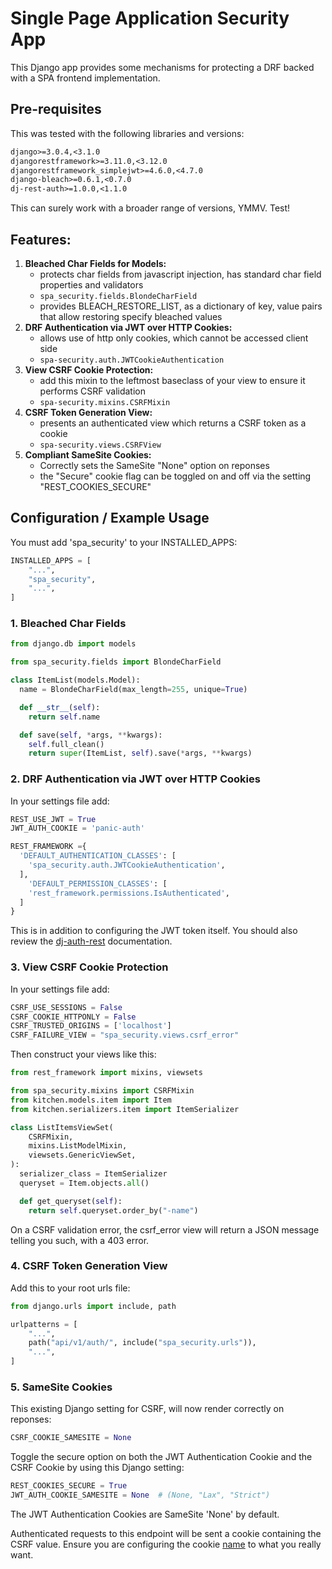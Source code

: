 # Single Page Application Security App

This Django app provides some mechanisms for protecting a DRF backed with a SPA frontend implementation.

## Pre-requisites

This was tested with the following libraries and versions:

```requirements.txt
django>=3.0.4,<3.1.0
djangorestframework>=3.11.0,<3.12.0
djangorestframework_simplejwt>=4.6.0,<4.7.0
django-bleach>=0.6.1,<0.7.0
dj-rest-auth>=1.0.0,<1.1.0
```

This can surely work with a broader range of versions, YMMV.  Test!

## Features:

1. **Bleached Char Fields for Models:**
    - protects char fields from javascript injection, has standard char field properties and validators
    - `spa_security.fields.BlondeCharField`
    - provides BLEACH_RESTORE_LIST, as a dictionary of key, value pairs that allow restoring specify bleached values
2. **DRF Authentication via JWT over HTTP Cookies:**
    - allows use of http only cookies, which cannot be accessed client side
    - `spa-security.auth.JWTCookieAuthentication`
3. **View CSRF Cookie Protection:**
    - add this mixin to the leftmost baseclass of your view to ensure it performs CSRF validation
    - `spa-security.mixins.CSRFMixin`
4. **CSRF Token Generation View:**
    - presents an authenticated view which returns a CSRF token as a cookie
    - `spa-security.views.CSRFView`
5. **Compliant SameSite Cookies:**
    - Correctly sets the SameSite "None" option on reponses
    - the "Secure" cookie flag can be toggled on and off via the setting "REST_COOKIES_SECURE"

## Configuration / Example Usage

You must add 'spa_security' to your INSTALLED_APPS:
```python
INSTALLED_APPS = [
    "...",
    "spa_security",
    "...",
]
```

### 1. Bleached Char Fields

```python
from django.db import models

from spa_security.fields import BlondeCharField

class ItemList(models.Model):
  name = BlondeCharField(max_length=255, unique=True)

  def __str__(self):
    return self.name

  def save(self, *args, **kwargs):
    self.full_clean()
    return super(ItemList, self).save(*args, **kwargs)
```

### 2. DRF Authentication via JWT over HTTP Cookies

In your settings file add:
```python
REST_USE_JWT = True
JWT_AUTH_COOKIE = 'panic-auth'

REST_FRAMEWORK ={
  'DEFAULT_AUTHENTICATION_CLASSES': [
    'spa_security.auth.JWTCookieAuthentication',
  ],
    'DEFAULT_PERMISSION_CLASSES': [
    'rest_framework.permissions.IsAuthenticated',
  ]
}
```

This is in addition to configuring the JWT token itself.
You should also review the [dj-auth-rest](https://github.com/jazzband/dj-rest-auth) documentation. 

### 3. View CSRF Cookie Protection

In your settings file add:
```python
CSRF_USE_SESSIONS = False
CSRF_COOKIE_HTTPONLY = False
CSRF_TRUSTED_ORIGINS = ['localhost']
CSRF_FAILURE_VIEW = "spa_security.views.csrf_error"
```

Then construct your views like this:
```python
from rest_framework import mixins, viewsets

from spa_security.mixins import CSRFMixin
from kitchen.models.item import Item
from kitchen.serializers.item import ItemSerializer

class ListItemsViewSet(
    CSRFMixin,
    mixins.ListModelMixin,
    viewsets.GenericViewSet,
):
  serializer_class = ItemSerializer
  queryset = Item.objects.all()

  def get_queryset(self):
    return self.queryset.order_by("-name")
```

On a CSRF validation error, the csrf_error view will return a JSON message telling you such, with a 403 error.

### 4. CSRF Token Generation View

Add this to your root urls file:
```python
from django.urls import include, path

urlpatterns = [
    "...",
    path("api/v1/auth/", include("spa_security.urls")),
    "...",
]
```

### 5. SameSite Cookies

This existing Django setting for CSRF, will now render correctly on reponses:
```python
CSRF_COOKIE_SAMESITE = None
```

Toggle the secure option on both the JWT Authentication Cookie and the CSRF Cookie by using this Django setting:
```python
REST_COOKIES_SECURE = True
JWT_AUTH_COOKIE_SAMESITE = None  # (None, "Lax", "Strict")
```

The JWT Authentication Cookies are SameSite 'None' by default.


Authenticated requests to this endpoint will be sent a cookie containing the CSRF value.
Ensure you are configuring the cookie [name](https://docs.djangoproject.com/en/3.0/ref/settings/#std:setting-CSRF_COOKIE_NAME) to what you really want.
